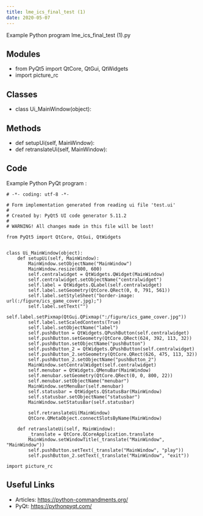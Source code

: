 ```yaml
---
title: lme_ics_final_test (1)
date: 2020-05-07
---
```

Example Python program lme_ics_final_test (1).py

## Modules

* from PyQt5 import QtCore, QtGui, QtWidgets
* import picture_rc

## Classes

* class Ui_MainWindow(object):

## Methods

* def setupUi(self, MainWindow):
* def retranslateUi(self, MainWindow):

## Code

Example Python PyQt program :

    # -*- coding: utf-8 -*-
    
    # Form implementation generated from reading ui file 'test.ui'
    #
    # Created by: PyQt5 UI code generator 5.11.2
    #
    # WARNING! All changes made in this file will be lost!
    
    from PyQt5 import QtCore, QtGui, QtWidgets
    
    
    class Ui_MainWindow(object):
        def setupUi(self, MainWindow):
            MainWindow.setObjectName("MainWindow")
            MainWindow.resize(800, 600)
            self.centralwidget = QtWidgets.QWidget(MainWindow)
            self.centralwidget.setObjectName("centralwidget")
            self.label = QtWidgets.QLabel(self.centralwidget)
            self.label.setGeometry(QtCore.QRect(0, 0, 791, 561))
            self.label.setStyleSheet("border-image: url(:/figure/ics_game_cover.jpg);")
            self.label.setText("")
            self.label.setPixmap(QtGui.QPixmap(":/figure/ics_game_cover.jpg"))
            self.label.setScaledContents(True)
            self.label.setObjectName("label")
            self.pushButton = QtWidgets.QPushButton(self.centralwidget)
            self.pushButton.setGeometry(QtCore.QRect(624, 392, 113, 32))
            self.pushButton.setObjectName("pushButton")
            self.pushButton_2 = QtWidgets.QPushButton(self.centralwidget)
            self.pushButton_2.setGeometry(QtCore.QRect(626, 475, 113, 32))
            self.pushButton_2.setObjectName("pushButton_2")
            MainWindow.setCentralWidget(self.centralwidget)
            self.menubar = QtWidgets.QMenuBar(MainWindow)
            self.menubar.setGeometry(QtCore.QRect(0, 0, 800, 22))
            self.menubar.setObjectName("menubar")
            MainWindow.setMenuBar(self.menubar)
            self.statusbar = QtWidgets.QStatusBar(MainWindow)
            self.statusbar.setObjectName("statusbar")
            MainWindow.setStatusBar(self.statusbar)
    
            self.retranslateUi(MainWindow)
            QtCore.QMetaObject.connectSlotsByName(MainWindow)
    
        def retranslateUi(self, MainWindow):
            _translate = QtCore.QCoreApplication.translate
            MainWindow.setWindowTitle(_translate("MainWindow", "MainWindow"))
            self.pushButton.setText(_translate("MainWindow", "play"))
            self.pushButton_2.setText(_translate("MainWindow", "exit"))
    
    import picture_rc
    

## Useful Links

- Articles: https://python-commandments.org/
- PyQt: https://pythonpyqt.com/
